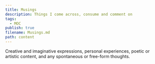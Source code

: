 ```yaml
---
title: Musings
description: Things I come across, consume and comment on
tags:
  - MOC
publish: true
filename: Musings.md
path: content
---
```

Creative and imaginative expressions, personal experiences, poetic or artistic content, and any spontaneous or free-form thoughts.


